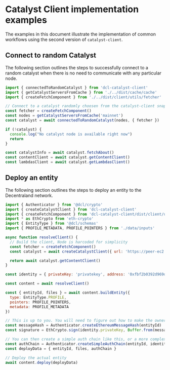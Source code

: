 # Catalyst Client implementation examples

The examples in this document illustrate the implementation of common workflows using the second version of `catalyst-client`.

## Connect to random Catalyst

The following section outlines the steps to successfully connect to a random catalyst when there is no need to communicate with any particular node.

```javascript
import { connectedToRandomCatalyst } from 'dcl-catalyst-client'
import { getCatalystServersFromCache } from './../dist/cache/cache'
import { createFetchComponent } from './../dist/client/utils/fetcher'

// Connect to a catalyst randomly choosen from the catalyst-client snapshot
const fetcher = createFetchComponent()
const nodes = getCatalystServersFromCache('mainnet')
const catalyst = await connectedToRandomCatalyst(nodes, { fetcher })

if (!catalyst) {
  console.log("No catalyst node is available right now")
  return
}

const catalystInfo = await catalyst.fetchAbout()
const contentClient = await catalyst.getContentClient()
const lambdasClient = await catalyst.getLambdasClient()
```

## Deploy an entity

The following section outlines the steps to deploy an entity to the Decentraland network.

```javascript
import { Authenticator } from '@dcl/crypto'
import { createCatalystClient } from 'dcl-catalyst-client'
import { createFetchComponent } from 'dcl-catalyst-client/dist/client/utils/fetcher'
import * as EthCrypto from 'eth-crypto'
import { EntityType } from '@dcl/schemas'
import { PROFILE_METADATA, PROFILE_POINTERS } from './data/inputs'

async function resolveClient() {
  // Build the client, Node is harcoded for simplicity
  const fetcher = createFetchComponent()
  const catalyst = await createCatalystClient({ url: 'https://peer-ec2.decentraland.org', fetcher })

  return await catalyst.getContentClient()
}

const identity = { privateKey: 'privatekey', address: '0xfbf2b0392d969db533189b596708ba9ba7f4e3cd' }

const content = await resolveClient()

const { entityId, files } = await content.buildEntity({
  type: EntityType.PROFILE,
  pointers: PROFILE_POINTERS,
  metadata: PROFILE_METADATA
})

// This is up to you. You will need to figure out how to make the owner of the pointer sign the entity id
const messageHash = Authenticator.createEthereumMessageHash(entityId)
const signature = EthCrypto.sign(identity.privateKey, Buffer.from(messageHash).toString('hex'))

// You can then create a simple auth chain like this, or a more complex one.
const authChain = Authenticator.createSimpleAuthChain(entityId, identity.address, signature)
const deployData = { entityId, files, authChain }

// Deploy the actual entity
await content.deploy(deployData)
```
